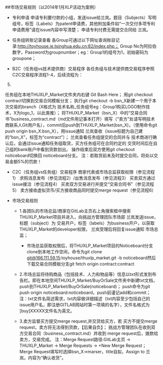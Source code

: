 ##市场交易规则（以2014年1月XLP活动为案例）
* 专利申请
申请专利要付款的小组，发送issue给兰岚。题目（Subjects）写明组号，标签（Labels）为patent申请费，其他附加条件如“一次交付多项专利申请费用”请在issue内容中写清楚；
申请专利付费无需提交合同给 兰岚。

* 任务组转账记录查看
各Group可通过以下网址查询账目记录:http://toyhouse.ie.tsinghua.edu.cn:82/index.php；
Group No为阿拉伯数字，Password为groupnumber；eg：Group1的组号为1，初始密码为groupone；

* B2C（任务组vs技术提供商）交易程序
各任务组与技术提供商交易程序参照 C2C交易程序流程1-4，后续流程为：
5.
任务组在本地THUXLP_Market文件夹内右键 Git Bash Here；
用git checkout contract切换到交易合同模板分支；
执行git checkout -b bsn_X新建一个用于本次交易的branch（X格式为 技术名称_任务组号eg：Group1购买LOGO制作技术，X为logo_1，以此类推）；
将THUXLP_Market（bsn_X）中的“交易合同书”business_contract.md（md文件用记事本打开）填写（“卖方”处请写明技术商联系人Git用户名），commit后push到THUXLP_Market(bsn_X)，（使用命令git push origin bsn_X:bsn_X），用issue通知 兰岚查收（issue标题为自己建的“bsn_X”，标签为“contract”）；
兰岚查看任务组提交的合同并与 技术商进行确认后，会通过issue通知任务组取货，买方任务组可在合同约定的 交货时间后在自己组的bank账户中看到货款划出。
操作结束后双方使用git checkout noticeboard切换回 noticeboard分支。
注：若取货前未及时提交合同，将处以交易金额5%的罚款！

* C2C（任务组vs任务组）交易程序
商家代表或市场总监获取权限（参见流程1）
求购消息发布（参见流程2）/出售消息发布（参见流程3）
买卖双方通过issue接洽（参见流程4）
买卖双方交易进行并提交“交易合同书”（参见流程5）
卖方接收虚拟货币/买方接收商品同时提交merge request（参见流程6）

* 市场交易规则
	* 1.各团队的市场总监/商家在GitLab主页右上角搜索框中搜索THUXLP_Market项目并进入，向挑战方管理团队市场部 兰岚发送issue，标题（subject）为 交易开户，标签（labels）为business开户，以获取THUXLP_Market的developer权限， 兰岚受理后将回复issue通知 市场总监；
		* 市场总监获取权限后，将THUXLP_Market项目的Noticeboard分支clone到本地工作空间，命令为git clone git@166.111.59.15:toyhouse/thuxlp_market.git -b noticeboard然后下载交易合同模板分支git fetch origin contract:contract

	* 2.市场总监将待购商品（包括技术、人力和物品等）信息以txt形式发到布告栏。即在本地空间THUXLP_Market/BuyOrSale文件夹中新建txt文档，push到THUXLP_Market/BuyOrSale(noticeboard)；
	push命令为git push origin noticeboard:noticeboard，push前谨记add和commit；
	注：txt文件名简述需求，txt内容做详细描述（txt内容至少包括自己的issue用户名，即注册GITLAB网站时第一项填的名字），文件名格式为 [buy]XXXXX文件名为英文。
	* 3.卖方监督买方提交merge request,并交货给买方，若 买方不提交merge request，卖方将无法得到货款，【后果自负】；
	挑战方管理团队在收到双方交易合同（business_contract.md）并收到 merge request后，拨款给卖方，交易完成。
	注：Merge Request路径:GitLab主页 -> THUXLP_Market -> Merge Requests -> +New Merge Request；Merge Request填写时选择bsn_X→marser，title自拟，Assign to 兰岚，内容为“确认收货”。
